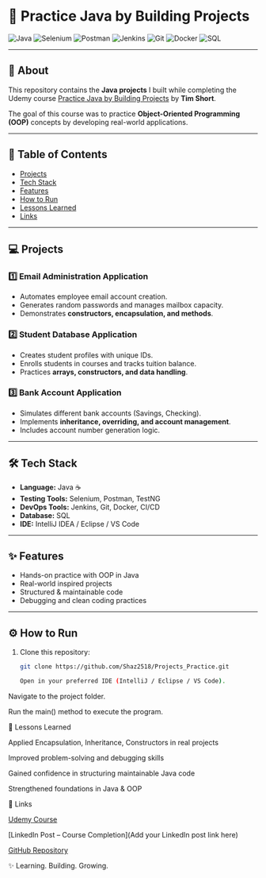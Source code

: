 # 🚀 Practice Java by Building Projects  

![Java](https://img.shields.io/badge/Java-ED8B00?style=for-the-badge&logo=java&logoColor=white)
![Selenium](https://img.shields.io/badge/Selenium-43B02A?style=for-the-badge&logo=selenium&logoColor=white)
![Postman](https://img.shields.io/badge/Postman-FF6C37?style=for-the-badge&logo=postman&logoColor=white)
![Jenkins](https://img.shields.io/badge/Jenkins-D24939?style=for-the-badge&logo=jenkins&logoColor=white)
![Git](https://img.shields.io/badge/Git-F05032?style=for-the-badge&logo=git&logoColor=white)
![Docker](https://img.shields.io/badge/Docker-2496ED?style=for-the-badge&logo=docker&logoColor=white)
![SQL](https://img.shields.io/badge/SQL-336791?style=for-the-badge&logo=postgresql&logoColor=white)

---

## 📖 About  
This repository contains the **Java projects** I built while completing the Udemy course [Practice Java by Building Projects](https://www.udemy.com/course/practice-java-by-building-projects/) by **Tim Short**.  

The goal of this course was to practice **Object-Oriented Programming (OOP)** concepts by developing real-world applications.  

---

## 📑 Table of Contents  
- [Projects](#-projects)  
- [Tech Stack](#-tech-stack)  
- [Features](#-features)  
- [How to Run](#-how-to-run)  
- [Lessons Learned](#-lessons-learned)  
- [Links](#-links)  

---

## 💻 Projects  

### 1️⃣ Email Administration Application  
- Automates employee email account creation.  
- Generates random passwords and manages mailbox capacity.  
- Demonstrates **constructors, encapsulation, and methods**.  

### 2️⃣ Student Database Application  
- Creates student profiles with unique IDs.  
- Enrolls students in courses and tracks tuition balance.  
- Practices **arrays, constructors, and data handling**.  

### 3️⃣ Bank Account Application  
- Simulates different bank accounts (Savings, Checking).  
- Implements **inheritance, overriding, and account management**.  
- Includes account number generation logic.  

---

## 🛠 Tech Stack  
- **Language:** Java ☕  
- **Testing Tools:** Selenium, Postman, TestNG  
- **DevOps Tools:** Jenkins, Git, Docker, CI/CD  
- **Database:** SQL  
- **IDE:** IntelliJ IDEA / Eclipse / VS Code  

---

## ✨ Features  
- Hands-on practice with OOP in Java  
- Real-world inspired projects  
- Structured & maintainable code  
- Debugging and clean coding practices  

---

## ⚙️ How to Run  
1. Clone this repository:  
   ```bash
   git clone https://github.com/Shaz2518/Projects_Practice.git

   Open in your preferred IDE (IntelliJ / Eclipse / VS Code).

Navigate to the project folder.

Run the main() method to execute the program.

🎯 Lessons Learned

Applied Encapsulation, Inheritance, Constructors in real projects

Improved problem-solving and debugging skills

Gained confidence in structuring maintainable Java code

Strengthened foundations in Java & OOP

🔗 Links

[Udemy Course](https://www.udemy.com/course/practice-java-by-building-projects/)

[LinkedIn Post – Course Completion](Add your LinkedIn post link here)

[GitHub Repository](https://github.com/Shaz2518)

✨ Learning. Building. Growing.
